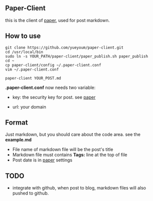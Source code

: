 ## Paper-Client

this is the client of [paper](https://github.com/yueyoum/paper),
used for post markdown.


## How to use

    git clone https://github.com/yueyoum/paper-client.git
    cd /usr/local/bin
    sudo ln -s YOUR_PATH/paper-client/paper_publish.sh paper_publish
    cd ~
    cp paper-client/config ~/.paper-client.conf
    vim ~/.paper-client.conf

    paper-client YOUR_POST.md


**.paper-client.conf** now needs two variable:

*   key: the security key for post.
    see [paper](https://github.com/yueyoum/paper)

*   url: your domain


## Format

Just markdown, but you should care about the code area.
see the **example.md**

*   File name of markdown file will be the post's title
*   Markdown file must contains **Tags:** line at the top of file
*   Post date is in [paper](https://github.com/yueyoum/paper) settings


## TODO

*   integrate with github, when post to blog,
    markdown files will also pushed to github.
